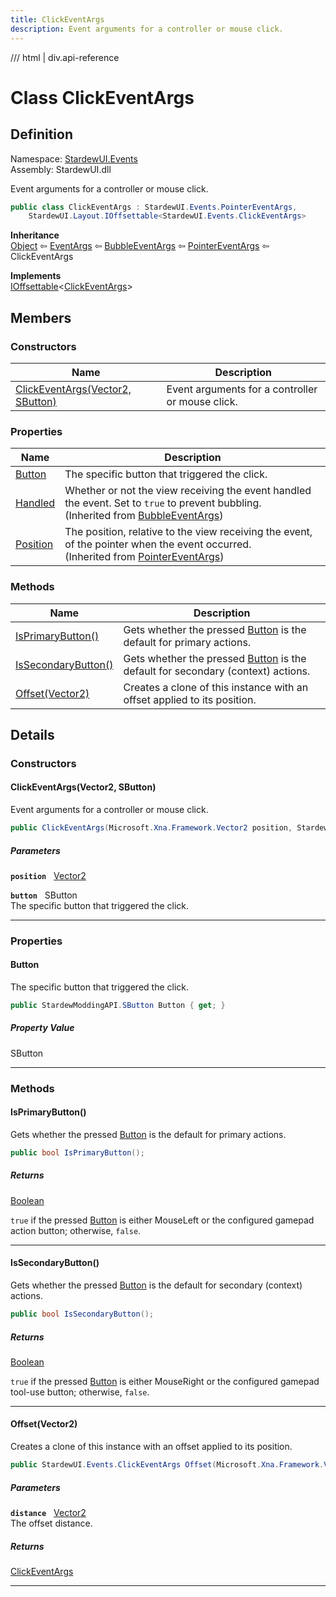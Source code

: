 ```yaml
---
title: ClickEventArgs
description: Event arguments for a controller or mouse click.
---
```


<link rel="stylesheet" href="/StardewUI/stylesheets/reference.css" />

/// html | div.api-reference

# Class ClickEventArgs

## Definition

<div class="api-definition" markdown>

Namespace: [StardewUI.Events](index.md)  
Assembly: StardewUI.dll  

</div>

Event arguments for a controller or mouse click.

```cs
public class ClickEventArgs : StardewUI.Events.PointerEventArgs, 
    StardewUI.Layout.IOffsettable<StardewUI.Events.ClickEventArgs>
```

**Inheritance**  
[Object](https://learn.microsoft.com/en-us/dotnet/api/system.object) ⇦ [EventArgs](https://learn.microsoft.com/en-us/dotnet/api/system.eventargs) ⇦ [BubbleEventArgs](bubbleeventargs.md) ⇦ [PointerEventArgs](pointereventargs.md) ⇦ ClickEventArgs

**Implements**  
[IOffsettable](../layout/ioffsettable-1.md)<[ClickEventArgs](clickeventargs.md)>

## Members

### Constructors

 | Name | Description |
| --- | --- |
| [ClickEventArgs(Vector2, SButton)](#clickeventargsvector2-sbutton) | Event arguments for a controller or mouse click. | 

### Properties

 | Name | Description |
| --- | --- |
| [Button](#button) | The specific button that triggered the click. | 
| [Handled](bubbleeventargs.md#handled) | Whether or not the view receiving the event handled the event. Set to `true` to prevent bubbling.<br><span class="muted" markdown>(Inherited from [BubbleEventArgs](bubbleeventargs.md))</span> | 
| [Position](pointereventargs.md#position) | The position, relative to the view receiving the event, of the pointer when the event occurred.<br><span class="muted" markdown>(Inherited from [PointerEventArgs](pointereventargs.md))</span> | 

### Methods

 | Name | Description |
| --- | --- |
| [IsPrimaryButton()](#isprimarybutton) | Gets whether the pressed [Button](clickeventargs.md#button) is the default for primary actions. | 
| [IsSecondaryButton()](#issecondarybutton) | Gets whether the pressed [Button](clickeventargs.md#button) is the default for secondary (context) actions. | 
| [Offset(Vector2)](#offsetvector2) | Creates a clone of this instance with an offset applied to its position. | 

## Details

### Constructors

#### ClickEventArgs(Vector2, SButton)

Event arguments for a controller or mouse click.

```cs
public ClickEventArgs(Microsoft.Xna.Framework.Vector2 position, StardewModdingAPI.SButton button);
```

##### Parameters

**`position`** &nbsp; [Vector2](https://docs.monogame.net/api/Microsoft.Xna.Framework.Vector2.html)

**`button`** &nbsp; SButton  
The specific button that triggered the click.

-----

### Properties

#### Button

The specific button that triggered the click.

```cs
public StardewModdingAPI.SButton Button { get; }
```

##### Property Value

SButton

-----

### Methods

#### IsPrimaryButton()

Gets whether the pressed [Button](clickeventargs.md#button) is the default for primary actions.

```cs
public bool IsPrimaryButton();
```

##### Returns

[Boolean](https://learn.microsoft.com/en-us/dotnet/api/system.boolean)

  `true` if the pressed [Button](clickeventargs.md#button) is either MouseLeft or the configured gamepad action button; otherwise, `false`.

-----

#### IsSecondaryButton()

Gets whether the pressed [Button](clickeventargs.md#button) is the default for secondary (context) actions.

```cs
public bool IsSecondaryButton();
```

##### Returns

[Boolean](https://learn.microsoft.com/en-us/dotnet/api/system.boolean)

  `true` if the pressed [Button](clickeventargs.md#button) is either MouseRight or the configured gamepad tool-use button; otherwise, `false`.

-----

#### Offset(Vector2)

Creates a clone of this instance with an offset applied to its position.

```cs
public StardewUI.Events.ClickEventArgs Offset(Microsoft.Xna.Framework.Vector2 distance);
```

##### Parameters

**`distance`** &nbsp; [Vector2](https://docs.monogame.net/api/Microsoft.Xna.Framework.Vector2.html)  
The offset distance.

##### Returns

[ClickEventArgs](clickeventargs.md)

-----

